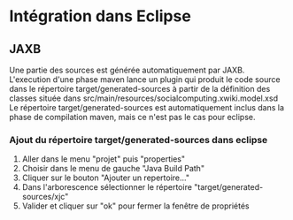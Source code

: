 # Intégration dans Eclipse

## JAXB

Une partie des sources est générée automatiquement par JAXB.
L'execution d'une phase maven lance un plugin qui produit le code source dans le répertoire
target/generated-sources à partir de la définition des classes située dans
src/main/resources/socialcomputing.xwiki.model.xsd
Le répertoire target/generated-sources est automatiquement inclus dans la phase
de compilation maven, mais ce n'est pas le cas pour eclipse. 

### Ajout du répertoire target/generated-sources dans eclipse

1. Aller dans le menu "projet" puis "properties"
2. Choisir dans le menu de gauche "Java Build Path"
3. Cliquer sur le bouton "Ajouter un repertoire..."
4. Dans l'arborescence sélectionner le répertoire "target/generated-sources/xjc"
5. Valider et cliquer sur "ok" pour fermer la fenêtre de propriétés
